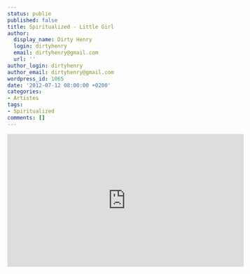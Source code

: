 ```yaml
---
status: publie
published: false
title: Spiritualized - Little Girl
author:
  display_name: Dirty Henry
  login: dirtyhenry
  email: dirtyhenry@gmail.com
  url: ''
author_login: dirtyhenry
author_email: dirtyhenry@gmail.com
wordpress_id: 1065
date: '2012-07-12 08:00:00 +0200'
categories:
- Artistes
tags:
- Spiritualized
comments: []
---
```

<iframe width="540" height="304" src="http://www.youtube.com/embed/MwC7n8q-oHQ" frameborder="0" allowfullscreen></iframe>
